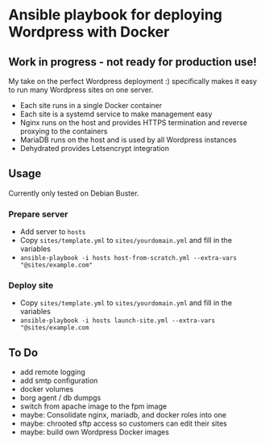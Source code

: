 # Ansible playbook for deploying Wordpress with Docker
## Work in progress - not ready for production use!
My take on the perfect Wordpress deployment :) specifically makes it easy to run many Wordpress sites on one server.

- Each site runs in a single Docker container
- Each site is a systemd service to make management easy
- Nginx runs on the host and provides HTTPS termination and reverse proxying to the containers
- MariaDB runs on the host and is used by all Wordpress instances
- Dehydrated provides Letsencrypt integration

## Usage
Currently only tested on Debian Buster.

### Prepare server
- Add server to `hosts`
- Copy `sites/template.yml` to `sites/yourdomain.yml` and fill in the variables
- `ansible-playbook -i hosts host-from-scratch.yml --extra-vars "@sites/example.com"`

### Deploy site
- Copy `sites/template.yml` to `sites/yourdomain.yml` and fill in the variables
- `ansible-playbook -i hosts launch-site.yml --extra-vars "@sites/example.com`

## To Do
- add remote logging
- add smtp configuration
- docker volumes
- borg agent / db dumpgs
- switch from apache image to the fpm image
- maybe: Consolidate nginx, mariadb, and docker roles into one
- maybe: chrooted sftp access so customers can edit their sites
- maybe: build own Wordpress Docker images
